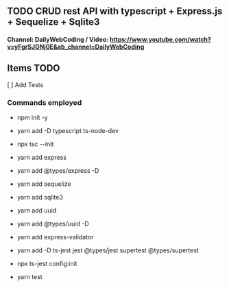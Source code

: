 ## TODO CRUD rest API with typescript + Express.js + Sequelize + Sqlite3

#### Channel: DailyWebCoding / Video: https://www.youtube.com/watch?v=yFgrSJGNj0E&ab_channel=DailyWebCoding

## Items TODO

[ ] Add Tests

### Commands employed

- npm init -y
- yarn add -D typescript ts-node-dev
- npx tsc --init
- yarn add express
- yarn add @types/express -D
- yarn add sequelize
- yarn add sqlite3
- yarn add uuid
- yarn add @types/uuid -D
- yarn add express-validator

- yarn add -D ts-jest jest @types/jest supertest @types/supertest
- npx ts-jest config:init
- yarn test
